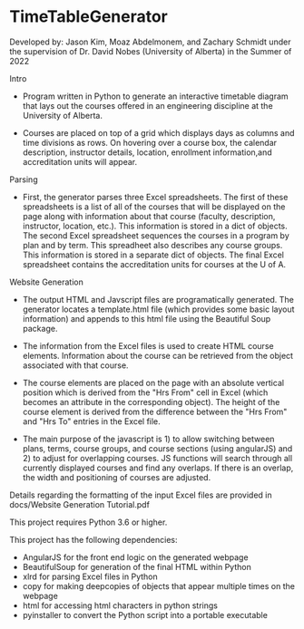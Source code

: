 # TimeTableGenerator

Developed by: Jason Kim, Moaz Abdelmonem, and Zachary Schmidt under the supervision of Dr. David Nobes (University of Alberta)
in the Summer of 2022

Intro

  - Program written in Python to generate an interactive timetable diagram that lays out the courses offered in an engineering
    discipline at the University of Alberta.

  - Courses are placed on top of a grid which displays days as columns and time divisions as rows. On hovering over
    a course box, the calendar description, instructor details, location, enrollment information,and accreditation
    units will appear.

Parsing

  - First, the generator parses three Excel spreadsheets. The first of these spreadsheets is a list of all of the courses
    that will be displayed on the page along with information about that course (faculty, description, instructor, location, etc.).
    This information is stored in a dict of objects. The second Excel spreadsheet sequences the courses in a program by plan and
    by term. This spreadheet also describes any course groups. This information is stored in a separate dict of objects.
    The final Excel spreadsheet contains the accreditation units for courses at the U of A.

Website Generation

  - The output HTML and Javscript files are programatically generated. The generator locates a template.html file
    (which provides some basic layout information) and appends to this html file using the Beautiful Soup package.

  - The information from the Excel files is used to create HTML course elements. Information about the course can be retrieved
    from the object associated with that course.

  - The course elements are placed on the page with an absolute vertical position which is derived from the "Hrs From" cell 
    in Excel (which becomes an attribute in the corresponding object). The height of the course element is derived from the 
    difference between the "Hrs From" and "Hrs To" entries in the Excel file.

  - The main purpose of the javascript is 1) to allow switching between plans, terms, course groups, and course sections
    (using angularJS) and 2) to adjust for overlapping courses. JS functions will search through all currently displayed
    courses and find any overlaps. If there is an overlap, the width and positioning of courses are adjusted.

Details regarding the formatting of the input Excel files are provided in docs/Website Generation Tutorial.pdf

This project requires Python 3.6 or higher.

This project has the following dependencies:
  - AngularJS for the front end logic on the generated webpage
  - BeautifulSoup for generation of the final HTML within Python
  - xlrd for parsing Excel files in Python
  - copy for making deepcopies of objects that appear multiple times on the webpage
  - html for accessing html characters in python strings
  - pyinstaller to convert the Python script into a portable executable
